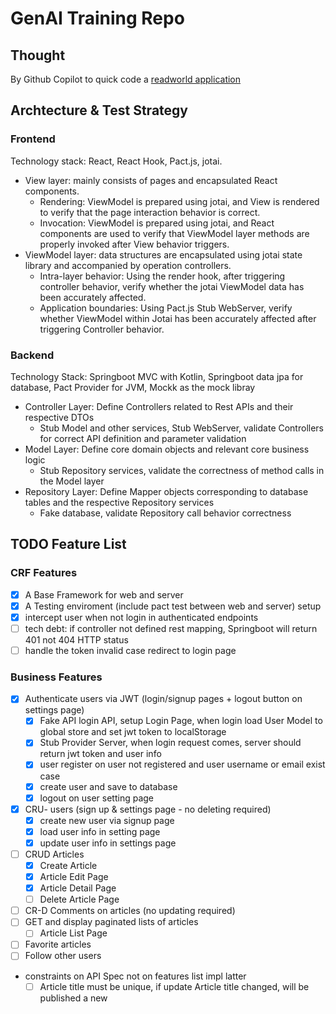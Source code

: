 # GenAI Training Repo

## Thought

By Github Copilot to quick code a [readworld application](https://www.realworld.how/)

## Archtecture & Test Strategy

### Frontend

Technology stack: React, React Hook, Pact.js, jotai.

- View layer: mainly consists of pages and encapsulated React components.
    - Rendering: ViewModel is prepared using jotai, and View is rendered to verify that the page interaction behavior is correct.
    - Invocation: ViewModel is prepared using jotai, and React components are used to verify that ViewModel layer methods are properly invoked after View behavior triggers.
- ViewModel layer: data structures are encapsulated using jotai state library and accompanied by operation controllers.
    - Intra-layer behavior: Using the render hook, after triggering controller behavior, verify whether the jotai ViewModel data has been accurately affected.
    - Application boundaries: Using Pact.js Stub WebServer, verify whether ViewModel within Jotai has been accurately affected after triggering Controller behavior.

### Backend

Technology Stack: Springboot MVC with Kotlin, Springboot data jpa for database, Pact Provider for JVM, Mockk as the mock libray

- Controller Layer: Define Controllers related to Rest APIs and their respective DTOs
    - Stub Model and other services, Stub WebServer, validate Controllers for correct API definition and parameter validation
- Model Layer: Define core domain objects and relevant core business logic
    - Stub Repository services, validate the correctness of method calls in the Model layer
- Repository Layer: Define Mapper objects corresponding to database tables and the respective Repository services
    - Fake database, validate Repository call behavior correctness

## TODO Feature List

### CRF Features

- [x] A Base Framework for web and server
- [x] A Testing enviroment (include pact test between web and server) setup
- [x] intercept user when not login in authenticated endpoints
- [ ] tech debt: if controller not defined rest mapping, Springboot will return 401 not 404 HTTP status 
- [ ] handle the token invalid case redirect to login page

### Business Features

- [x] Authenticate users via JWT (login/signup pages + logout button on settings page)
    - [x] Fake API login API, setup Login Page, when login load User Model to global store and set jwt token to localStorage
    - [x] Stub Provider Server, when login request comes, server should return jwt token and user info
    - [x] user register on user not registered and user username or email exist case
    - [x] create user and save to database
    - [x] logout on user setting page
- [x] CRU- users (sign up & settings page - no deleting required)
    - [x] create new user via signup page
    - [x] load user info in setting page
    - [x] update user info in settings page
- [ ] CRUD Articles
    - [x] Create Article
    - [x] Article Edit Page
    - [x] Article Detail Page
    - [ ] Delete Article Page
- [ ] CR-D Comments on articles (no updating required)
- [ ] GET and display paginated lists of articles
    - [ ] Article List Page
- [ ] Favorite articles
- [ ] Follow other users

- constraints on API Spec not on features list impl latter
    - [ ] Article title must be unique, if update Article title changed, will be published a new
